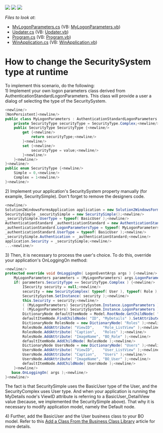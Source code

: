 <!-- default badges list -->
![](https://img.shields.io/endpoint?url=https://codecentral.devexpress.com/api/v1/VersionRange/128588306/11.1.4%2B)
[![](https://img.shields.io/badge/Open_in_DevExpress_Support_Center-FF7200?style=flat-square&logo=DevExpress&logoColor=white)](https://supportcenter.devexpress.com/ticket/details/E316)
[![](https://img.shields.io/badge/📖_How_to_use_DevExpress_Examples-e9f6fc?style=flat-square)](https://docs.devexpress.com/GeneralInformation/403183)
<!-- default badges end -->
<!-- default file list -->
*Files to look at*:

* [MyLogonParameters.cs](./CS/Solution2.Module/MyLogonParameters.cs) (VB: [MyLogonParameters.vb](./VB/Solution2.Module/MyLogonParameters.vb))
* [Updater.cs](./CS/Solution2.Module/Updater.cs) (VB: [Updater.vb](./VB/Solution2.Module/Updater.vb))
* [Program.cs](./CS/Solution2.Win/Program.cs) (VB: [Program.vb](./VB/Solution2.Win/Program.vb))
* [WinApplication.cs](./CS/Solution2.Win/WinApplication.cs) (VB: [WinApplication.vb](./VB/Solution2.Win/WinApplication.vb))
<!-- default file list end -->
# How to change the SecuritySystem type at runtime


<p>To implement this scenario, do the following:<br />
1) Implement your own logon parameters class derived from AuthenticationStandardLogonParameters. This class will provide a user a dialog of selecting the type of the SecuritySystem.<br />


```cs
<newline/>
[NonPersistent]<newline/>
public class MyLogonParameters : AuthenticationStandardLogonParameters {<newline/>
    private SecurityType securityType = SecurityType.Complex;<newline/>
    public SecurityType SecurityType {<newline/>
        get {<newline/>
            return securityType;<newline/>
        }<newline/>
        set {<newline/>
            securityType = value;<newline/>
        }<newline/>
    }<newline/>
}<newline/>
public enum SecurityType {<newline/>
    Simple = 0,<newline/>
    Complex = 1<newline/>
}<newline/>

```

</p><p>2) Implement your application's SecuritySystem property manually (for example, SecuritySimple). Don't forget to remove the designers code.     <br />


```cs
<newline/>
Solution2WindowsFormsApplication application = new Solution2WindowsFormsApplication();<newline/>
SecuritySimple _securitySimple = new SecuritySimple();<newline/>
_securitySimple.UserType = typeof( BasicUser );<newline/>
AuthenticationStandard _authenticationStandard = new AuthenticationStandard();<newline/>
_authenticationStandard.LogonParametersType = typeof( MyLogonParameters );<newline/>
_authenticationStandard.UserType = typeof( BasicUser );<newline/>
_securitySimple.Authentication = _authenticationStandard;<newline/>
application.Security = _securitySimple;<newline/>
...<newline/>

```

</p><p>3) Then, it is necessary to process the user's choice. To do this, override your application's OnLoggingOn method:<br />


```cs
<newline/>
protected override void OnLoggingOn( LogonEventArgs args ) {<newline/>
    MyLogonParameters parameters = (MyLogonParameters) args.LogonParameters;<newline/>
    if( parameters.SecurityType == SecurityType.Complex ) {<newline/>
        ISecurity security = null;<newline/>
        security = new SecurityComplex( typeof( User ), typeof( Role ), new AuthenticationStandard( typeof( User ), parameters.GetType() ) );<newline/>
        SecuritySystem.SetInstance( security );<newline/>
        this.Security = security;<newline/>
        ( (MyLogonParameters) SecuritySystem.Instance.LogonParameters ).UserName = parameters.UserName;<newline/>
        ( (MyLogonParameters) SecuritySystem.Instance.LogonParameters ).Password = parameters.Password;<newline/>
        DictionaryNode defaultItemNode = Model.RootNode.GetChildNode( "NavigationItems" ).FindChildNode( "ID", "Default" );<newline/>
        defaultItemNode.FindChildNode( "ID", "MyDetails" ).SetAttribute( "ViewID", "User_DetailView" );<newline/>
        DictionaryNode RolesNode = new DictionaryNode( "Roles" );<newline/>
        RolesNode.AddAttribute( "ViewID",    "Role_ListView" );<newline/>
        RolesNode.AddAttribute( "Caption",   "Roles" );<newline/>
        RolesNode.AddAttribute( "ImageName", "BO_Role" );<newline/>
        defaultItemNode.AddChildNode( RolesNode );<newline/>
        DictionaryNode UsersNode = new DictionaryNode( "Users" );<newline/>
        UsersNode.AddAttribute( "ViewID",    "User_ListView" );<newline/>
        UsersNode.AddAttribute( "Caption",   "Users" );<newline/>
        UsersNode.AddAttribute( "ImageName", "BO_User" );<newline/>
        defaultItemNode.AddChildNode( UsersNode );<newline/>
    }<newline/>
   base.OnLoggingOn( args );<newline/>
}<newline/>

```

The fact is that SecuritySimple uses the BasicUser type of the User, and the SecurityComplex uses User type. And when your application is running the MyDetails node's ViewID attribute is referring to a BasicUser_DetailView value (because, we implemented the SecuritySimple above). That why it is necessary to modify application model, namely the Default node.</p><p>4) Further, add the BasicUser and the User business class to your BO model. Refer to this <a href="http://documentation.devexpress.com/#Xaf/CustomDocument2721">Add a Class From the Business Class Library</a> article for more details.</p>

<br/>


